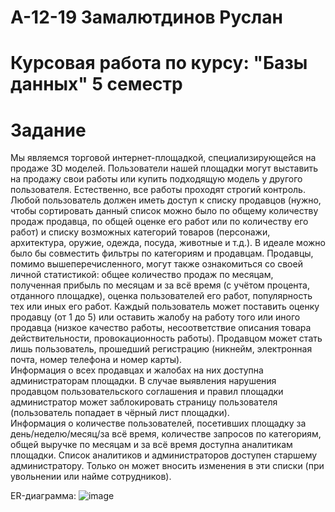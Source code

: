 # А-12-19 Замалютдинов Руслан
# Курсовая работа по курсу: "Базы данных" 5 семестр

# Задание

Мы являемся торговой интернет-площадкой, специализирующейся на продаже 3D моделей. Пользователи нашей площадки могут выставить на продажу свои работы или купить подходящую модель у другого пользователя. Естественно, все работы проходят строгий контроль.
Любой пользователь должен иметь доступ к списку продавцов (нужно, чтобы сортировать данный список можно было по общему количеству продаж продавца, по общей оценке его работ или по количеству его работ) и списку возможных категорий товаров (персонажи, архитектура, оружие, одежда, посуда, животные и т.д.). В идеале можно было бы совместить фильтры по категориям и продавцам. Продавцы, помимо вышеперечисленного, могут также ознакомиться со своей личной статистикой: общее количество продаж по месяцам, полученная прибыль по месяцам и за всё время (с учётом процента, отданного площадке), оценка пользователей его работ, популярность тех или иных его работ.
Каждый пользователь может поставить оценку продавцу (от 1 до 5) или оставить жалобу на работу того или иного продавца (низкое качество работы, несоответствие описания товара действительности, провокационность работы).
Продавцом может стать лишь пользователь, прошедший регистрацию (никнейм, электронная почта, номер телефона и номер карты). 	
Информация о всех продавцах и жалобах на них доступна администраторам площадки. В случае выявления нарушения продавцом пользовательского соглашения и правил площадки администратор может заблокировать страницу пользователя (пользователь попадает в чёрный лист площадки).	
Информация о количестве пользователей, посетивших площадку за день/неделю/месяц/за всё время, количестве запросов по категориям, общей выручке по месяцам и за всё время доступна аналитикам площадки.
Список аналитиков и администраторов доступен старшему администратору. Только он может вносить изменения в эти списки (при увольнении или найме сотрудников).

ER-диаграмма:
![image](https://user-images.githubusercontent.com/58053351/195686226-c739672f-7d0d-44ba-a966-e1afd2df3400.png)
